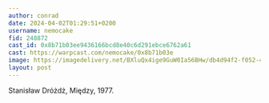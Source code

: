```yaml
---
author: conrad
date: 2024-04-02T01:29:51+0200
username: nemocake
fid: 248872
cast_id: 0x8b71b03ee9436166bcd8e40c6d291ebce6762a61
cast: https://warpcast.com/nemocake/0x8b71b03e
image: https://imagedelivery.net/BXluQx4ige9GuW0Ia56BHw/db4d94f2-f052-4376-96ef-54c1f8191d00/original
layout: post
---
```

Stanisław Dróżdż, Między, 1977.  

<img src='https://imagedelivery.net/BXluQx4ige9GuW0Ia56BHw/db4d94f2-f052-4376-96ef-54c1f8191d00/original' alt='' referrerpolicy='no-referrer'/>